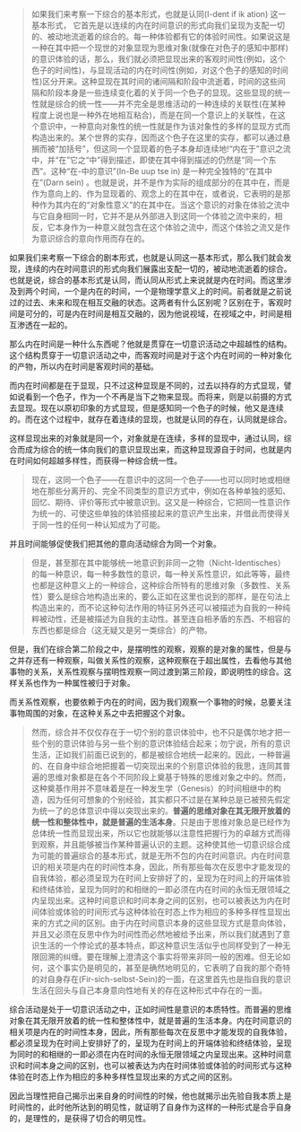 <blockquote data-pid="P1fwW1hS">如果我们来考察一下综合的基本形式，也就是认同(I-dent if ik ation) 这一基本形式， 它首先是以连续的内在时间意识的形式向我们呈现为支配一切的、被动地流逝着的综合的。每一种体验都有它的体验时间性。如果说这是一种在其中把一个现世的对象显现为思维对象(就像在对色子的感知中那样)的意识体验的话，那么，我们就必须把显现出来的客观时间性(例如，这个色子的时间性)，与显现活动的内在时间性(例如，对这个色子的感知的时间性)区分开来。这种显现在其时间的诸间隔和阶段中流逝着，时间的这些间隔和阶段本身是一些连续变化着的关于同一个色子的显现。这些显现的统一性就是综合的统一性——并不完全是思维活动的一种连续的关联性(在某种程度上说也是一种外在地相互粘合)，而是在同一个意识上的关联性，在这个意识中，一种意向对象性的统一性就是作为该对象性的多样的显现方式而构造出来的。某个世界的实存，因而这个色子在这里的实存，都可以通过悬搁而被“加括号”，但这同一个显现着的色子本身却连续地!“内在于”意识之流中，并“在”它之“中”得到描述，即使在其中得到描述的仍然是“同一个东西”。这种“在-中的意识”(In-Be uup tse in) 是一种完全独特的“在其中在”(Darn sein) 。也就是说，并不是作为实际的组成部分的在其中在，而是作为意向上的、作为显现着的、观念上的在其中在，或者说，它表明的是那种作为其内在的“对象性意义”的在其中在。当这个意识的对象在体验之流中与它自身相同一时，它并不是从外部进入到这同一个体验之流中来的，相反，它本身作为一种意义就包含在这个体验之流中，而这个体验之流又是作为意识综合的意向作用而存在的。</blockquote><p data-pid="k5HdSP-Y">如果我们来考察一下综合的剧本形式，也就是认同这一基本形式，那么我们就会发现，连续的内在时间意识的形式向我们展露出支配一切的，被动地流逝着的综合。也就是说，综合的基本形式是认同，而认同从形式上来说就是内在时间。而这里涉及到两个时间，一个是内在的时间，一个是物理学意义上的时间。前者就是之前说过的过去、未来和现在相互交融的状态。这两者有什么区别呢？区别在于，客观时间是可分的，可是内在时间是相互交融的，因为他说视域，在视域之中，时间是相互渗透在一起的。</p><p data-pid="2T7cqFEX">那么内在时间是一种什么东西呢？他就是贯穿在一切意识活动之中超越性的结构。这个结构贯穿于一切意识活动之中，而客观时间是对于这个内在时间的一种对象化的产物，所以内在时间是客观时间的基础。</p><p data-pid="YBXq49sV">而内在时间都是在于显现，只不过这种显现是不同的，过去以持存的方式显现，譬如说看到一个色子，作为一个不再是当下之物来显现。而将来，则是以前摄的方式去显现。现在以原初印象的方式显现，但是感知同一个色子的时候，他又是连续的。而在这个过程中，就存在着连续的显现，也就是认同的存在，认同就是综合。</p><p data-pid="1-CE77Lo">这样显现出来的对象就是同一个，对象就是在连续，多样的显现中，通过认同，综合而成为综合的统一体向我们的意识显现出来，而这种显现源自于时间，也就是内在时间如何超越多样性，而获得一种综合统一性。</p><blockquote data-pid="piRFFCjB">现在，这同一个色子——在意识中的这同一个色子——也可以同时地或相继地在那些分离开的、完全不同类型的意识方式中，例如在各种单独的感知、回忆、期待、评价等形式中被意识到。这又是一种综合，它把同一性意识作为统一的、可使这些单独的体验搭接起来的意识产生出来，并借此而使得关于同一性的任何一种认知成为了可能。</blockquote><p data-pid="MekW_Jn8">并且时间能够促使我们把其他的意向活动综合为同一个对象。</p><blockquote data-pid="0BD3rOgN">但是，甚至那在其中能够统一地意识到非同一之物（Nicht-Identisches）的每一种意识，每一种多数性的意识，每一种关系性意识，如此等等，最终也都是这种意义上的一种综合，这种综合所特有的思维对象（多数性、关系性）要么是综合地构造出来的，要么正如在这里也说到的那样，是在句法上构造出来的，而不论这种句法作用的特征另外还可以被描述为自我的一种纯粹被动性，还是被描述为自我的主动性。甚至连自相矛盾的东西、不相容的东西也都是综合（这无疑又是另一类综合）的产物。</blockquote><p data-pid="Pto-lhIQ">但是，我们在综合第二阶段之中，是摆明性的观察，观察的是对象的属性，但是与之并存还有一种观察，叫做关系性的观察，这种观察在于超出属性，去看他与其他事物的关系，关系性观察与摆明性观察一同过渡到第三阶段，即说明性的综合。这样关系也作为一种属性被归于对象。</p><p data-pid="fggMFp2h">而关系性观察，也要依赖于内在的时间，因为我们观察一个事物的时候，总要关注事物周围的对象，在这种关系之中去把握这个对象。</p><blockquote data-pid="tqJKLPjF">然而，综合并不仅仅存在于一切个别的意识体验中，也不只是偶尔地才把一些个别的意识体验与另一些个别的意识体验结合起来；勿宁说，所有的意识生活，正如我们前面已说到的，都是被综合地统一起来的。因此，一种普遍的、在自身中综合地把握着一切突现出来的个别意识体验的我思，连同其普遍的思维对象都是在各个不同阶段上奠基于特殊的思维对象之中的。然而，这种奠基作用并不意味着是在一种发生学（Genesis）的时间相继中的构造，因为任何可想象的个别经验，其实都只不过是在某种总是已被预先假定为统一了的总体意识中得以突现出来的。<b>普遍的思维对象在其无限开放着的统一性和整体性中，就是普遍的生活本身</b>。只是由于思维对象总是已经作为总体统一性而显现出来，所以它也就能够以注意性把握行为的卓越方式而得到观察，并且能够被当作某种普遍认识的主题。这种使其他一切意识综合成为可能的普遍综合的基本形式，就是无所不包的内在时间意识。内在时间意识的相关项是内在的时间性本身，因此，所有那些每次在反思中才能发现的自我体验，都必须呈现为在时间上安排好了的，呈现为在时间上的开端体验和终结体验，呈现为同时的和相继的一即必须在内在时间的永恒无限领域之内呈现出来。这种时间意识和时间本身之间的区别，也可以被表达为内在时间体验或体验的时间形式与这种体验在时态上作为相应的多种多样性显现出来的方式之间的区别。由于内在时间意识本身的这些显现方式是意向体验，并且又必须在反思中作为时间性而必然地被给予出来，所以我们就遇到了意识生活的一个悖论式的基本特点，即这种意识生活似乎也同样受到了一种无限回溯的纠缠。要在理解上澄清这个事实将带来非同一般的困难。但无论如何，这个事实仍是明见的，甚至是确然地明见的，它表明了自我的那个奇特的对自身存在(Fir-sich-selbst-Sein)的一面，在这里首先也是指自我的意识生活在回头与自己本身意向性地有关的存在这种形式中存在的一面。</blockquote><p data-pid="Whb2wbof">综合活动是处于一切意识活动之中，正如时间性是意识的本质特性。而普遍的思维对象在其无限开放着的统一性和整体性中，就是普遍的生活本身。内在时间意识的相关项是内在的时间性本身，因此，所有那些每次在反思中才能发现的自我体验，都必须呈现为在时间上安排好了的，呈现为在时间上的开端体验和终结体验，呈现为同时的和相继的一即必须在内在时间的永恒无限领域之内呈现出来。这种时间意识和时间本身之间的区别，也可以被表达为内在时间体验或体验的时间形式与这种体验在时态上作为相应的多种多样性显现出来的方式之间的区别。</p><p data-pid="lLTR83Ie">因此当理性把自己揭示出来自身的时间性的时候，他也就揭示出先验自我本质上是时间性的，此时他所达到的明见性，就证明了自身作为这样的一种形式是合乎自身的，是理性的，是获得了切合的明见性。</p><p></p>